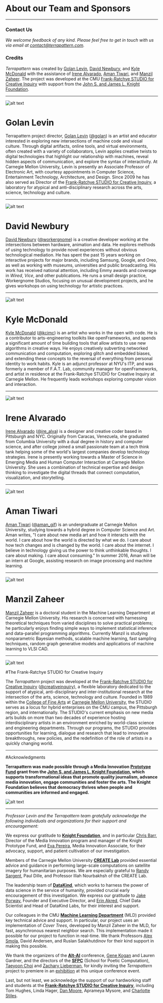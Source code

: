 # About our Team and Sponsors

--- 

### Contact Us

*We welcome feedback of any kind. Please feel free to get in touch with us via email at [contact@terrapattern.com](mailto:contact@terrapattern.com).*

### Credits

*Terrapattern* was created by [Golan Levin](http://flong.com/), [David Newbury](http://www.workergnome.com/), and [Kyle McDonald](http://kylemcdonald.net/) with the assistance of [Irene Alvarado](http://www.irenealvarado.com/), [Aman Tiwari](http://amantiwari.com/), and [Manzil Zaheer](http://manzil.ml/). The project was developed at the CMU [Frank-Ratchye STUDIO for Creative Inquiry](http://studioforcreativeinquiry.org/) with support from the [John S. and James L. Knight Foundation](http://www.knightfoundation.org/).

---
![alt text](images/golan_levin.jpg)

# Golan Levin

Terrapattern project director, [Golan Levin](http://flong.com/) ([@golan](https://twitter.com/golan)) is an artist and educator interested in exploring new intersections of machine code and visual culture. Through digital artifacts, online tools, and virtual environments, often created with a variety of collaborators, Levin applies creative twists to digital technologies that highlight our relationship with machines, reveal hidden aspects of communication, and explore the syntax of interactivity. At Carnegie Mellon University, Levin is presently an Associate Professor of Electronic Art, with courtesy appointments in Computer Science, Entertainment Technology, Architecture, and Design. Since 2009 he has also served as Director of the [Frank-Ratchye STUDIO for Creative Inquiry](http://studioforcreativeinquiry.org), a laboratory for atypical and anti-disciplinary research across the arts, science, technology and culture.

---
![alt text](images/david_newbury.jpg)

# David Newbury

[David Newbury](http://www.workergnome.com/) ([@workergnome](https://twitter.com/workergnome)) is a creative developer working at the intersections between hardware, animation and data. He explores methods of using technology to provide novel experiences without obvious technological mediation. He has spent the past 15 years working on interactive projects for major brands, including Samsung, Google, and Oreo, as well as working with museums, universities and public broadcasting. His work has received national attention, including Emmy awards and coverage in *Wired*, *Vice*, and other publications. He runs a small design practice, Workergnome Studios, focusing on unusual development projects, and he gives workshops on using technology for artistic practices.

---
![alt text](images/kyle_mcdonald.jpg)

# Kyle McDonald

[Kyle McDonald](http://kylemcdonald.net/) ([@kcimc](https://twitter.com/kcimc)) is an artist who works in the open with code. He is a contributor to arts-engineering toolkits like openFrameworks, and spends a significant amount of time building tools that allow artists to use new algorithms in creative ways. He enjoys creatively subverting networked communication and computation, exploring glitch and embedded biases, and extending these concepts to the reversal of everything from personal identity to work habits. Kyle is an adjunct professor at NYU's ITP, and was formerly a member of F.A.T. Lab, community manager for openFrameworks, and artist in residence at the Frank-Ratchye STUDIO for Creative Inquiry at Carnegie Mellon. He frequently leads workshops exploring computer vision and interaction.

--- 
![alt text](images/irene_alvarado.jpg)

# Irene Alvarado

[Irene Alvarado](http://www.irenealvarado.com/) ([@ire_alva](https://twitter.com/ire_alva)) is a designer and creative coder based in Pittsburgh and NYC. Originally from Caracas, Venezuela, she graduated from Columbia University with a dual degree in history and computer science, and after college joined a small passionate team at a tech think tank helping some of the world's largest companies develop technology strategies. Irene is presently working towards a Master of Science in Emerging Media and Human Computer Interaction at Carnegie Mellon University. She uses a combination of technical expertise and design thinking to investigate the digital threads that connect computation, visualization, and storytelling.

---
![alt text](images/aman_tiwari.jpg)

# Aman Tiwari

[Aman Tiwari](http://amantiwari.com/) ([@aman_gif](https://twitter.com/aman_gif)) is an undergraduate at Carnegie Mellon University, studying towards a hybrid degree in Computer Science and Art. Aman writes, "I care about new media art and how it interacts with the world. I care about how the world is directed by what we do. I care about how tech changes and is changed by the world. I care about the internet. I believe in technology giving us the power to think unthinkable thoughts. I care about making. I care about consuming." In summer 2016, Aman will be an intern at Google, assisting research on image processing and machine learning. 

---
![alt text](images/manzil_zaheer.jpg)

# Manzil Zaheer 

[Manzil Zaheer](http://manzil.ml/) is a doctoral student in the Machine Learning Department at Carnegie Mellon University. His research is concerned with harnessing theoretical techniques from varied disciplines to solve practical problems; he particularly enjoys finding simple ways to implement statistical inference and data-parallel programming algorithms. Currently Manzil is studying nonparametric Bayesian methods, scalable machine learning, fast sampling techniques, random graph generative models and applications of machine learning to VLSI CAD.

---
![alt text](images/studio_for_creative_inquiry.png)

#The Frank-Ratchye STUDIO for Creative Inquiry

The *Terrapattern* project was developed at the [Frank-Ratchye STUDIO for Creative Inquiry](http://studioforcreativeinquiry.org/) ([@creativeinquiry](twitter.com/creativeinquiry)), a flexible laboratory dedicated to the support of atypical, anti-disciplinary and inter-institutional research at the intersection of the arts, science, technology and culture. Founded in 1989 within the [College of Fine Arts](http://www.cfa.cmu.edu/) at [Carnegie Mellon University](http://www.cmu.edu/), the STUDIO serves as a locus for hybrid enterprises on the CMU campus, the Pittsburgh region, and internationally. The STUDIO's current emphasis on new media arts builds on more than two decades of experience hosting interdisciplinary artists in an environment enriched by world-class science and engineering departments. Through our programs, the STUDIO provides opportunities for learning, dialogue and research that lead to innovative breakthroughs, new policies, and the redefinition of the role of artists in a quickly changing world.

--- 
#Acknowledgments 

**Terrapattern was made possible through a Media Innovation [Prototype Fund](http://www.knightfoundation.org/grants/201551228/) grant from the [John S. and James L. Knight Foundation](http://www.knightfoundation.org/), which supports transformational ideas that promote quality journalism, advance media innovation, engage communities and foster the arts. The Knight Foundation believes that democracy thrives when people and communities are informed and engaged.**

![alt text](images/knight-logo-blue.png)

---

*Professor Levin and the Terrapattern team gratefully acknowledge the following individuals and organizations for their support and encouragement:*

We express our gratitude to [**Knight Foundation**](http://www.knightfoundation.org/), and in particular [Chris Barr](http://www.knightfoundation.org/staff/chris-barr/), Director of the Media Innovation program and manager of the Knight Prototype Fund, and [Eva Pereira](http://www.knightfoundation.org/staff/eva-pereira/), Media Innovation Associate, for their advocacy, support, and patient cultivation of our investigation.

Members of the Carnegie Mellon University [**CREATE Lab**](http://cmucreatelab.org/) provided essential advice and guidance in performing large-scale computations on satellite imagery for humanitarian purposes. We are especially grateful to [Randy Sargent](http://www.ri.cmu.edu/person.html?type=newsmedia&person_id=2434), Paul Dille, and Professor Illah Nourbakhsh of the CREATE Lab. 

The leadership team of [**DataKind**](http://www.datakind.org/), which works to harness the power of data science in the service of humanity, provided crucial early encouragement of this investigation. We express our gratitude to [Jake Porway](http://www.datakind.org/our-team), Founder and Executive Director, and [Erin Akred](http://www.datakind.org/our-team), Chief Data Scientist and Head of DataKind Labs, for their interest and support. 

Our colleagues in the CMU [**Machine Learning Department**](http://www.ml.cmu.edu/) (MLD) provided key technical advice and support. In particular, our project uses an implementation of *Cover Trees*, developed by Manzil Zaheer in the MLD, for fast, asynchronous nearest neighbor search. This implementation made it possible for our project to function in real-time. We thank Professors [Alex Smola](http://alex.smola.org/), David Andersen, and Ruslan Salakhutdinov for their kind support in making this possible.

We thank the organizers of the [**Alt-AI**](http://alt-ai.net/) conference, [Gene Kogan](http://www.genekogan.com/) and Lauren Gardner, and the directors of the [**SFPC**](http://sfpc.io/) (School for Poetic Computation), [Taeyoon Choi](http://sfpc.io/people/taeyoon-choi/) and [Zachary Lieberman](http://sfpc.io/people/zach-lieberman/), for kindly inviting the *Terrapattern* project to premiere in an [exhibition](http://alt-ai.net/#exhibition) at this unique conference event. 

Last, but not least, we acknowledge the support of our hardworking staff and students at the [**Frank-Ratchye STUDIO for Creative Inquiry**](studioforcreativeinquiry.org), including Tom Hughes, Linda Hager, [Dan Moore](makeitdoathing.com), Aprameya Mysore, and [Charlotte Stiles](http://charlottestiles.com/).
